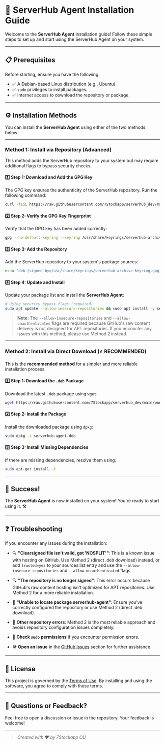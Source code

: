 # 🚀 ServerHub Agent Installation Guide

Welcome to the **ServerHub Agent** installation guide! Follow these simple steps to set up and start using the ServerHub Agent on your system.

---

## 📋 Prerequisites

Before starting, ensure you have the following:

- ✅ A Debian-based Linux distribution (e.g., Ubuntu).
- ✅ `sudo` privileges to install packages.
- ✅ Internet access to download the repository or package.

---

## ⚙️ Installation Methods

You can install the **ServerHub Agent** using either of the two methods below:

---

### Method 1: Install via Repository (Advanced)

This method adds the ServerHub repository to your system but may require additional flags to bypass security checks.

#### 1️⃣ Step 1: Download and Add the GPG Key

The GPG key ensures the authenticity of the ServerHub repository. Run the following command:

```bash
curl -fsSL https://raw.githubusercontent.com/7Stockapp/serverhub_dev/main/KEY.asc | sudo gpg --dearmor -o /usr/share/keyrings/serverhub-archive-keyring.gpg
```

#### 2️⃣ Step 2: Verify the GPG Key Fingerprint

Verify that the GPG key has been added correctly:

```bash
gpg --no-default-keyring --keyring /usr/share/keyrings/serverhub-archive-keyring.gpg --list-keys
```

#### 3️⃣ Step 3: Add the Repository

Add the ServerHub repository to your system's package sources:

```bash
echo "deb [signed-by=/usr/share/keyrings/serverhub-archive-keyring.gpg arch=amd64 trusted=yes] https://raw.githubusercontent.com/7Stockapp/serverhub_dev/main/ stable main" | sudo tee /etc/apt/sources.list.d/serverhub.list
```

#### 4️⃣ Step 4: Update and Install

Update your package list and install the **ServerHub Agent**:

```bash
# Using security bypass flags (required)
sudo apt update --allow-insecure-repositories && sudo apt install -y serverhub-agent --allow-unauthenticated
```

> **Note:** The `--allow-insecure-repositories` and `--allow-unauthenticated` flags are required because GitHub's raw content delivery is not designed for APT repositories. If you encounter any issues with this method, please use Method 2 instead.

---

### Method 2: Install via Direct Download (⭐ RECOMMENDED) 

This is the **recommended method** for a simpler and more reliable installation process.

#### 1️⃣ Step 1: Download the `.deb` Package

Download the latest `.deb` package using `wget`:

```bash
wget https://raw.githubusercontent.com/7Stockapp/serverhub_dev/main/pool/serverhub-agent.deb
```

#### 2️⃣ Step 2: Install the Package

Install the downloaded package using `dpkg`:

```bash
sudo dpkg -i serverhub-agent.deb
```

#### 3️⃣ Step 3: Install Missing Dependencies

If there are missing dependencies, resolve them using:

```bash
sudo apt-get install -f
```

---

## 🎉 Success!

The **ServerHub Agent** is now installed on your system! You're ready to start using it. 🛠️

---

## ❓ Troubleshooting

If you encounter any issues during the installation:

- 🔍 **"Clearsigned file isn't valid, got 'NOSPLIT'"**: This is a known issue with hosting on GitHub. Use Method 2 (direct .deb download) instead, or add `trusted=yes` to your sources.list entry and use the `--allow-insecure-repositories` and `--allow-unauthenticated` flags.

- 🔍 **"The repository is no longer signed"**: This error occurs because GitHub's raw content hosting isn't optimized for APT repositories. Use Method 2 for a more reliable installation.

- 🔄 **"Unable to locate package serverhub-agent"**: Ensure you've correctly configured the repository or use Method 2 (direct .deb download).

- 🔎 **Other repository errors**: Method 2 is the most reliable approach and avoids repository configuration issues completely.

- 🔑 **Check `sudo` permissions** if you encounter permission errors.

- 🛠️ **Open an issue** in the [GitHub Issues](https://github.com/7Stockapp/serverhub_dev/issues) section for further assistance.

---

## 📄 License

This project is governed by the [Terms of Use](https://serverhub.dev/terms-of-use/). By installing and using the software, you agree to comply with these terms.

---

## 💬 Questions or Feedback?

Feel free to open a discussion or issue in the repository. Your feedback is welcome!

---

> _Created with ❤️ by 7Stockapp OÜ_
